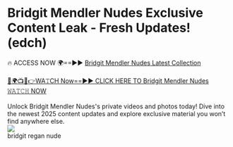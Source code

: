 # Bridgit Mendler Nudes Exclusive Content Leak - Fresh Updates! (edch)

🔥 ACCESS NOW 🌍==►► <a href="https://tinyurl.com/2mz8nhtm" rel="nofollow">Bridgit Mendler Nudes Latest Collection</a>
<br><br>
[🔴🌍📺📱👉WA𝚃CH Now==►► CLICK HERE TO Bridgit Mendler Nudes 𝚆𝙰𝚃𝙲𝙷 NOW](https://tinyurl.com/2mz8nhtm)
<br><br>
Unlock Bridgit Mendler Nudes's private videos and photos today! Dive into the newest 2025 content updates and explore exclusive material you won’t find anywhere else.
<br>
<a href="https://tinyurl.com/2mz8nhtm" rel="nofollow" data-target="animated-image.originalLink"><img src="https://camo.githubusercontent.com/8a4f000d20f83aca3bf7ec5f350d767afa0574a8a352519fd8cfa583a6f93a33/68747470733a2f2f692e696d6775722e636f6d2f644a486b345a712e676966" data-canonical-src="https://i.imgur.com/dJHk4Zq.gif" style="max-width: 100%; display: inline-block;" data-target="animated-image.originalImage"></a>
<br>
bridgit regan nude